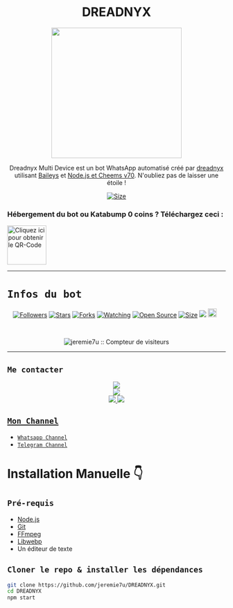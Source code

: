 <h1 align="center">DREADNYX <br></h1>
<p align="center">
<img src="https://pixabay.com/fr/illustrations/anubis-egypte-pharaon-ancien-8510021/" height="300" />
</p>

<p align="center">
Dreadnyx Multi Device est un bot WhatsApp automatisé créé par <a href="https://github.com/jeremie7u" target="_blank">dreadnyx</a> utilisant <a href="https://github.com/adiwajshing/Baileys" target="_blank">Baileys</a> et <a href="https://github.com/nodejs" target="_blank">Node.js et Cheems v70</a>. N'oubliez pas de laisser une étoile !
</p>

<p align="center">
<a href="https://www.youtube.com/@Honor%C3%A9%C3%89minent?si=HBG2WzpWO-2cBBkJ"><img title="Size" src="https://img.shields.io/badge/Tutoriel-Vidéo-vert"></a>
</p>

### Hébergement du bot ou Katabump 0 coins ? Téléchargez ceci :

<a href="https://files.catbox.moe/6pvmoj.jpg"><img src="https://img.shields.io/badge/DREADNYX-rouge" alt="Cliquez ici pour obtenir le QR-Code" width="90"></a>

------

# ```Infos du bot```
<p align="center">
<a href="https://github.com/jeremie7u/followers"><img title="Followers" src="https://img.shields.io/github/followers/jeremie7u?color=yellow&style=flat-square"></a>
<a href="https://github.com/jeremie7u/DREADNYX/stargazers/"><img title="Stars" src="https://img.shields.io/github/stars/jeremie7u/DREADNYX?color=green&style=flat-square"></a>
<a href="https://github.com/jeremie7u/DREADNYX/network/members"><img title="Forks" src="https://img.shields.io/github/forks/jeremie7u/DREADNYX?color=yellow&style=flat-square"></a>
<a href="https://github.com/jeremie7u/DREADNYX/watchers"><img title="Watching" src="https://img.shields.io/github/watchers/jeremie7u/DREADNYX?label=Watchers&color=green&style=flat-square"></a>
<a href="https://github.com/jeremie7u/DREADNYX"><img title="Open Source" src="https://img.shields.io/badge/Auteur-dreadnyx%20Bot%20Inc.-rouge?v=103"></a>
<a href="https://github.com/jeremie7u/DREADNYX/"><img title="Size" src="https://img.shields.io/github/repo-size/jeremie7u/DREADNYX?style=flat-square&color=green"></a>
<a href="https://hits.seeyoufarm.com"><img src="https://hits.seeyoufarm.com/api/count/incr/badge.svg?url=https%3A%2F%2Fgithub.com%2Fjeremie7u%2FDREADNYX&count_bg=%2379C83D&title_bg=%23555555&icon=probot.svg&icon_color=%2300FF6D&title=hits&edge_flat=false"/></a>
<a href="https://github.com/jeremie7u/DREADNYX/graphs/commit-activity"><img height="20" src="https://img.shields.io/badge/Maintenu%3F-oui-vert.svg"></a>&nbsp;&nbsp;
</p>

<p align='center'>
    </p>
<p align="center"><img src="https://profile-counter.glitch.me/{DREADNYX}/count.svg" alt="jeremie7u :: Compteur de visiteurs" /></p>

-------

## ```Me contacter```
<p align="center">
<a href="https://www.youtube.com/@Honor%C3%A9%C3%89minent"><img src="https://img.shields.io/badge/YouTube-ff0000?style=for-the-badge&logo=youtube&logoColor=ff000000&link=https://www.youtube.com/@HonoréÉminent" /><br>
<a href="https://whatsapp.com/channel/0029Vb5ZMUJJUM2bhqMKPH1H"><img src="https://img.shields.io/badge/WhatsApp Channel-25D366?style=for-the-badge&logo=whatsapp&logoColor=white&link=https://whatsapp.com/channel/0029Vb5ZMUJJUM2bhqMKPH1H" /><br>
<a href="https://t.me/Jeremie_7k"><img src="https://img.shields.io/badge/Telegram-00FFFF?style=for-the-badge&logo=telegram&logoColor=white" />
<a href="https://chat.whatsapp.com/C6pWKvDfFRTAXScxTGFqvP"><img src="https://img.shields.io/badge/Groupe de support-25D366?style=for-the-badge&logo=whatsapp&logoColor=green" />
<a href="https://www.instagram.com/jeremie_septk?igsh=NzMxdjg2cHY0bHoy" />
</p>

## ```Mon Channel```
- [`Whatsapp Channel`](https://whatsapp.com/channel/0029Vb5ZMUJJUM2bhqMKPH1H)
- [`Telegram Channel`](https://t.me/dreadtesting)

# Installation Manuelle 👇
## `Pré-requis`
* [Node.js](https://nodejs.org/en/)
* [Git](https://git-scm.com/downloads)
* [FFmpeg](https://github.com/BtbN/FFmpeg-Builds/releases/download/autobuild-2020-12-08-13-03/ffmpeg-n4.3.1-26-gca55240b8c-win64-gpl-4.3.zip)
* [Libwebp](https://developers.google.com/speed/webp/download)
* Un éditeur de texte

## `Cloner le repo & installer les dépendances`
```bash
git clone https://github.com/jeremie7u/DREADNYX.git
cd DREADNYX
npm start
